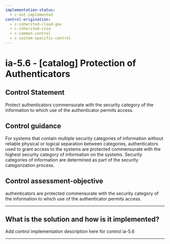 ```yaml
---
implementation-status:
  - c-not-implemented
control-origination:
  - c-inherited-cloud-gov
  - c-inherited-cisa
  - c-common-control
  - c-system-specific-control
---
```


# ia-5.6 - \[catalog\] Protection of Authenticators

## Control Statement

Protect authenticators commensurate with the security category of the information to which use of the authenticator permits access.

## Control guidance

For systems that contain multiple security categories of information without reliable physical or logical separation between categories, authenticators used to grant access to the systems are protected commensurate with the highest security category of information on the systems. Security categories of information are determined as part of the security categorization process.

## Control assessment-objective

authenticators are protected commensurate with the security category of the information to which use of the authenticator permits access.

______________________________________________________________________

## What is the solution and how is it implemented?

Add control implementation description here for control ia-5.6

______________________________________________________________________
